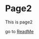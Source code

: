 # Page2

This is page2

go to [ReadMe](https://github.com/yangcfs/MarkdownPage/blob/main/README.md)
